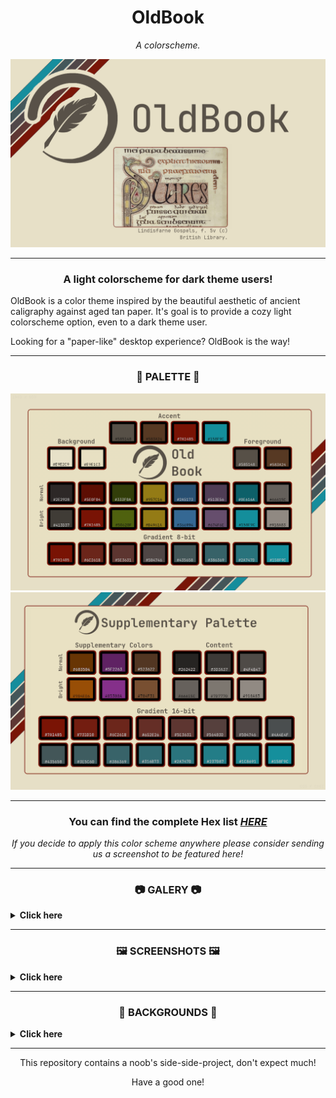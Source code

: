 <h1 align="center"> OldBook</h1>

<p align="center"><i>A colorscheme.</i> </p>

![](./cover.png)

_______

<h3 align="center">A light colorscheme for dark theme users!</h3> 

OldBook is a color theme inspired by the beautiful aesthetic of ancient caligraphy against aged tan paper. It's goal is to provide a cozy light colorscheme option, even to a dark theme user.

Looking for a "paper-like" desktop experience? OldBook is the way!

_______

<h3 align="center">🎨 PALETTE 🎨</h3> 

![](./palette.png)
![](./supplementary-palette.png)

_______

<h3 align="center">You can find the complete Hex list <i><a href="https://github.com/PoisonIsBestType/OldBook/blob/main/hex-list.txt">HERE</a></h3> 
<p align="center">If you decide to apply this color scheme anywhere please consider sending us a screenshot to be featured here!</p></i>


_______

<h3 align="center">📷 GALERY 📷</h3>

 <details>
<summary><b>
Click here 
</b></summary>
  
  
<p align="center">Desktop </p>

<img src="desktop.png">


<p align="center">Ranger </p>

<img src="ranger.png">


<p align="center">BpyTOP </p>

<img src="bpytop.png">


<p align="center">Rofi </p>

<img src="rofi.png">


<p align="center">Text </p>

<img src="text.png">



</details>

_______

<h3 align="center">🖼 SCREENSHOTS 🖼</h3>

 <details>
<summary><b>
Click here 
</b></summary>
  
  
<p align="center">almeidaromim (as seen on <a href="https://www.reddit.com/r/unixporn/comments/16xincq/awesomewm_oldbook/">Redit</a>) </p>

<img src="oldbook.png">



</details>

_______

<h3 align="center">🌄 BACKGROUNDS 🌄</h3>

 <details>
<summary><b>
Click here 
</b></summary>
<img src="background/oldbook-ink.png">
<img src="background/oldbook-mint.png">
<img src="background/oldbook-tumbleweed.png">
<img src="background/oldbook-arch.png">
<img src="background/oldbook-artix.png">
<img src="background/oldbook-debian.png">
<img src="background/oldbook-endeavour.png">
<img src="background/oldbook-fedora.png">
<img src="background/oldbook-freebsd.png">
<img src="background/oldbook-garuda.png">
<img src="background/oldbook-gentoo.png">
<img src="background/oldbook-gnu.png">
<img src="background/oldbook-haskell.png">
<img src="background/oldbook-manjaro.png">
<img src="background/oldbook-nix.png">
<img src="background/oldbook-opensuse.png">
<img src="background/oldbook-oroboros.png">
<img src="background/oldbook-pop.png">
<img src="background/oldbook-ubuntu.png">
<img src="background/oldbook-void.png">
<img src="background/oldbook-stripe.png">

</details>


_______


<p align="center">This repository contains a noob's side-side-project, don't expect much!</p>
<p align="center">Have a good one!</p>
